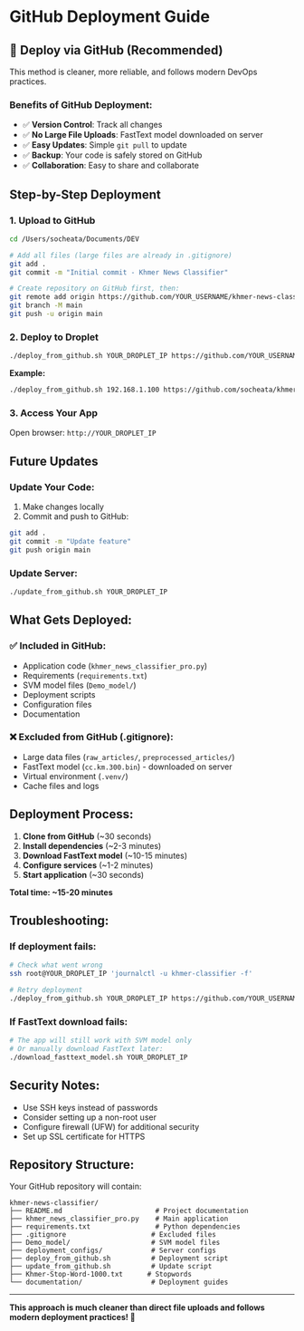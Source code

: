 # GitHub Deployment Guide

## 🚀 Deploy via GitHub (Recommended)

This method is cleaner, more reliable, and follows modern DevOps practices.

### Benefits of GitHub Deployment:

- ✅ **Version Control**: Track all changes
- ✅ **No Large File Uploads**: FastText model downloaded on server
- ✅ **Easy Updates**: Simple `git pull` to update
- ✅ **Backup**: Your code is safely stored on GitHub
- ✅ **Collaboration**: Easy to share and collaborate

## Step-by-Step Deployment

### 1. Upload to GitHub

```bash
cd /Users/socheata/Documents/DEV

# Add all files (large files are already in .gitignore)
git add .
git commit -m "Initial commit - Khmer News Classifier"

# Create repository on GitHub first, then:
git remote add origin https://github.com/YOUR_USERNAME/khmer-news-classifier.git
git branch -M main
git push -u origin main
```

### 2. Deploy to Droplet

```bash
./deploy_from_github.sh YOUR_DROPLET_IP https://github.com/YOUR_USERNAME/khmer-news-classifier.git
```

**Example:**

```bash
./deploy_from_github.sh 192.168.1.100 https://github.com/socheata/khmer-news-classifier.git root
```

### 3. Access Your App

Open browser: `http://YOUR_DROPLET_IP`

## Future Updates

### Update Your Code:

1. Make changes locally
2. Commit and push to GitHub:

```bash
git add .
git commit -m "Update feature"
git push origin main
```

### Update Server:

```bash
./update_from_github.sh YOUR_DROPLET_IP
```

## What Gets Deployed:

### ✅ Included in GitHub:

- Application code (`khmer_news_classifier_pro.py`)
- Requirements (`requirements.txt`)
- SVM model files (`Demo_model/`)
- Deployment scripts
- Configuration files
- Documentation

### ❌ Excluded from GitHub (.gitignore):

- Large data files (`raw_articles/`, `preprocessed_articles/`)
- FastText model (`cc.km.300.bin`) - downloaded on server
- Virtual environment (`.venv/`)
- Cache files and logs

## Deployment Process:

1. **Clone from GitHub** (~30 seconds)
2. **Install dependencies** (~2-3 minutes)
3. **Download FastText model** (~10-15 minutes)
4. **Configure services** (~1-2 minutes)
5. **Start application** (~30 seconds)

**Total time: ~15-20 minutes**

## Troubleshooting:

### If deployment fails:

```bash
# Check what went wrong
ssh root@YOUR_DROPLET_IP 'journalctl -u khmer-classifier -f'

# Retry deployment
./deploy_from_github.sh YOUR_DROPLET_IP https://github.com/YOUR_USERNAME/repo.git
```

### If FastText download fails:

```bash
# The app will still work with SVM model only
# Or manually download FastText later:
./download_fasttext_model.sh YOUR_DROPLET_IP
```

## Security Notes:

- Use SSH keys instead of passwords
- Consider setting up a non-root user
- Configure firewall (UFW) for additional security
- Set up SSL certificate for HTTPS

## Repository Structure:

Your GitHub repository will contain:

```
khmer-news-classifier/
├── README.md                       # Project documentation
├── khmer_news_classifier_pro.py    # Main application
├── requirements.txt                # Python dependencies
├── .gitignore                     # Excluded files
├── Demo_model/                    # SVM model files
├── deployment_configs/            # Server configs
├── deploy_from_github.sh          # Deployment script
├── update_from_github.sh          # Update script
├── Khmer-Stop-Word-1000.txt      # Stopwords
└── documentation/                 # Deployment guides
```

---

**This approach is much cleaner than direct file uploads and follows modern deployment practices! 🎉**
